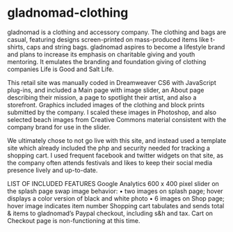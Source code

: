 gladnomad-clothing
==================

gladnomad is a clothing and accessory company.  The clothing and bags are casual, featuring designs screen-printed on mass-produced items like t-shirts, caps and string bags.  gladnomad aspires to become a lifestyle brand and plans to increase its emphasis on charitable giving and youth mentoring.  It emulates the branding and foundation giving of clothing companies Life is Good and Salt Life. 

This retail site was manually coded in Dreamweaver CS6 with JavaScript plug-ins, and included a Main page with image slider, an About page describing their mission, a page to spotlight their artist, and also a storefront.  Graphics included images of the clothing and block prints submitted by the company. I scaled these images in Photoshop, and also selected beach images from Creative Commons material consistent with the company brand for use in the slider.  

We ultimately chose to not go live with this site, and instead used a template site which already included the php and security needed for tracking a shopping cart.  I used frequent facebook and twitter widgets on that site, as the company often attends festivals and likes to keep their social media presence lively and up-to-date.

LIST OF INCLUDED FEATURES
Google Analytics
600 x 400 pixel slider on the splash page
swap image behavior:
•	two images on splash page; hover displays a color version of black and white photo
•	6 images on Shop page; hover image indicates item number
Shopping cart tabulates and sends total & items to gladnomad’s Paypal checkout, including s&h and tax.  Cart on Checkout page is non-functioning at this time.
